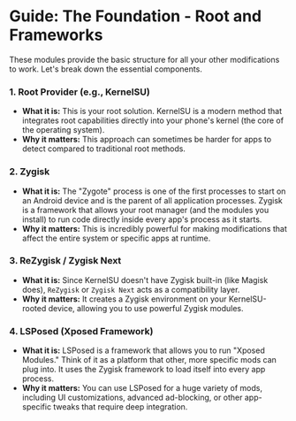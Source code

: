 # Guide: The Foundation - Root and Frameworks

These modules provide the basic structure for all your other modifications to work. Let's break down the essential components.

### 1. Root Provider (e.g., KernelSU)

*   **What it is:** This is your root solution. KernelSU is a modern method that integrates root capabilities directly into your phone's kernel (the core of the operating system).
*   **Why it matters:** This approach can sometimes be harder for apps to detect compared to traditional root methods.

### 2. Zygisk

*   **What it is:** The "Zygote" process is one of the first processes to start on an Android device and is the parent of all application processes. Zygisk is a framework that allows your root manager (and the modules you install) to run code directly inside every app's process as it starts.
*   **Why it matters:** This is incredibly powerful for making modifications that affect the entire system or specific apps at runtime.

### 3. ReZygisk / Zygisk Next

*   **What it is:** Since KernelSU doesn't have Zygisk built-in (like Magisk does), `ReZygisk` or `Zygisk Next` acts as a compatibility layer.
*   **Why it matters:** It creates a Zygisk environment on your KernelSU-rooted device, allowing you to use powerful Zygisk modules.

### 4. LSPosed (Xposed Framework)

*   **What it is:** LSPosed is a framework that allows you to run "Xposed Modules." Think of it as a platform that other, more specific mods can plug into. It uses the Zygisk framework to load itself into every app process.
*   **Why it matters:** You can use LSPosed for a huge variety of mods, including UI customizations, advanced ad-blocking, or other app-specific tweaks that require deep integration.
